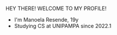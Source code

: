 HEY THERE! WELCOME TO MY PROFILE!

- I'm Manoela Resende, 19y
- Studying CS at UNIPAMPA since 2022.1

<!---
manoelargc/manoelargc is a ✨ special ✨ repository because its `README.md` (this file) appears on your GitHub profile.
You can click the Preview link to take a look at your changes.
--->
